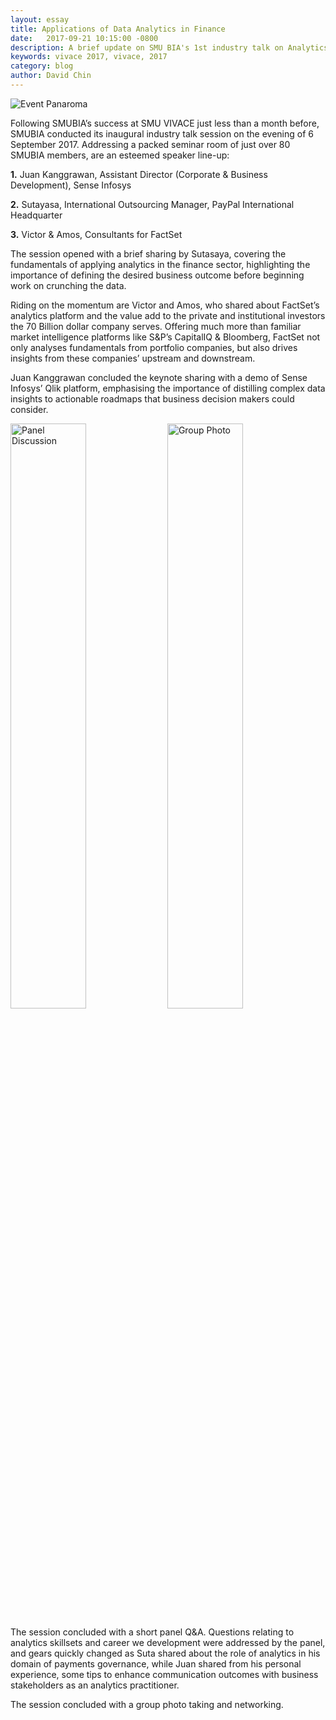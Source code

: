 ```yaml
---
layout: essay
title: Applications of Data Analytics in Finance
date:   2017-09-21 10:15:00 -0800
description: A brief update on SMU BIA's 1st industry talk on Analytics in Finance
keywords: vivace 2017, vivace, 2017
category: blog
author: David Chin
---
```


![Event Panaroma](https://i.imgur.com/t6PRP3I.png)

Following SMUBIA’s success at SMU VIVACE just less than a month before, SMUBIA conducted its inaugural industry talk session on the evening of 6 September 2017. Addressing a packed seminar room of just over 80 SMUBIA members, are an esteemed speaker line-up:

**1.** Juan Kanggrawan, Assistant Director (Corporate & Business Development), Sense Infosys

**2.** Sutayasa, International Outsourcing Manager, PayPal International Headquarter

**3.** Victor & Amos, Consultants for FactSet


The session opened with a brief sharing by Sutasaya, covering the fundamentals of applying analytics in the finance sector, highlighting the importance of defining the desired business outcome before beginning work on crunching the data. 

Riding on the momentum are Victor and Amos, who shared about FactSet’s analytics platform and the value add to the private and institutional investors the 70 Billion dollar company serves. Offering much more than familiar market intelligence platforms like S&P’s CapitalIQ & Bloomberg, FactSet not only analyses fundamentals from portfolio companies, but also drives insights from these companies’ upstream and downstream.

Juan Kanggrawan concluded the keynote sharing with a demo of Sense Infosys’ Qlik platform, emphasising the importance of distilling complex data insights to actionable roadmaps that business decision makers could consider. 

<img src="https://i.imgur.com/BeK47Xa.jpg" alt="Panel Discussion" width="49%"/> <img src="https://i.imgur.com/N5X991V.jpg" alt="Group Photo" width="49%" />

The session concluded with a short panel Q&A. Questions relating to analytics skillsets and career we development were addressed by the panel, and gears quickly changed as Suta shared about the role of analytics in his domain of payments governance, while Juan shared from his personal experience, some tips to enhance communication outcomes with business stakeholders as an analytics practitioner.

The session concluded with a group photo taking and networking.
